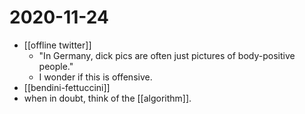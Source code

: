 # 2020-11-24

- [[offline twitter]]
  - "In Germany, dick pics are often just pictures of body-positive people."
  - I wonder if this is offensive.
- [[bendini-fettuccini]]
- when in doubt, think of the [[algorithm]].


